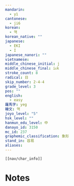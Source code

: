 ```yaml
---
mandarin:
  - yì
cantonese:
  - ji6
korean:
  - 역
korean_native: ""
japanese:
  - EKI
  - I
japanese_nanori: ""
vietnamese:
middle_chinese_initial: j
middle_chinese_final: iᴇk
stroke_count: 8
radical: 日
skip_number: 2-4-4
grade_level: 3
pos: ""
english:
  - easy
羅馬字: yeg
韓文: 역
joyo_level: "5"
hsk_level: ""
hanmun_edu_level: 中
danayo_id: 3150
mc_id: 237
graphemic_classification: 象形
stand_in: 容易
aliases:
---
```

```meta-bind-embed
[[nav/char_info]]
```

# Notes
